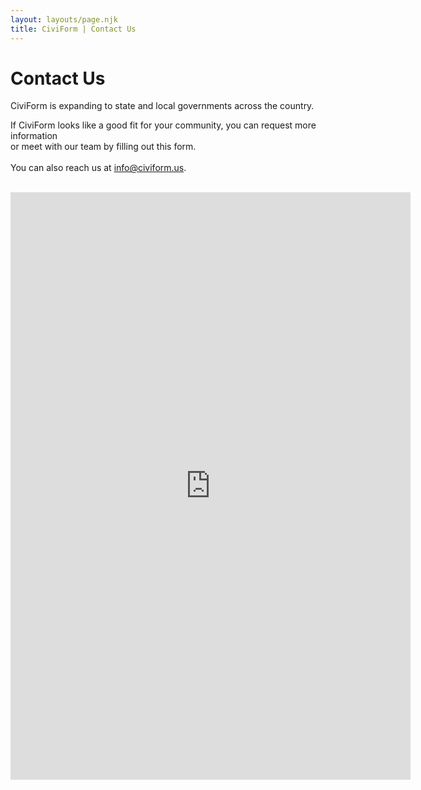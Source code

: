 ```yaml
---
layout: layouts/page.njk
title: CiviForm | Contact Us
---
```


# Contact Us

CiviForm is expanding to state and local governments across the country. 

If CiviForm looks like a good fit for your community, you can request more information<br>or meet with our team by filling out this form.
<br>
<br>
You can also reach us at [info@civiform.us](mailto:info@civiform.us?subject=I%20want%20to%20learn%20more%20about%20CiviForm).
<br>
<br>
<iframe src="https://docs.google.com/forms/d/e/1FAIpQLSdWy_ISffN20vEbRfA3hZi5SHTeapOJyYlddH2A0I49_C-63Q/viewform?embedded=true" width="640" height="940" frameborder="0" marginheight="0" marginwidth="0">Loading…</iframe>
